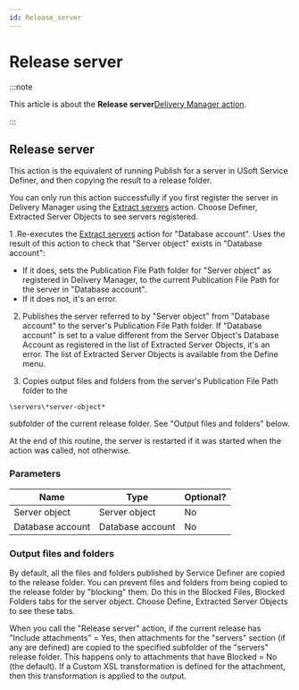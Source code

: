 ```yaml
---
id: Release_server
---
```


# Release server




:::note

This article is about the **Release server**[Delivery Manager action](/Continuous_delivery/Delivery_Manager_actions_by_name).

:::

## **Release server**

This action is the equivalent of running Publish for a server in USoft Service Definer, and then copying the result to a release folder.

You can only run this action successfully if you first register the server in Delivery Manager using the [Extract servers](/Continuous_delivery/Delivery_Manager_actions_by_name/Extract_servers.md) action. Choose Definer, Extracted Server Objects to see servers registered.

1 .Re-executes the [Extract servers](/Continuous_delivery/Delivery_Manager_actions_by_name/Extract_servers.md) action for "Database account". Uses the result of this action to check that "Server object" exists in "Database account":

- If it does, sets the Publication File Path folder for "Server object" as registered in Delivery Manager, to the current Publication File Path for the server in "Database account".
- If it does not, it's an error.

2. Publishes the server referred to by "Server object" from "Database account" to the server's Publication File Path folder. If "Database account" is set to a value different from the Server Object's Database Account as registered in the list of Extracted Server Objects, it's an error. The list of Extracted Server Objects is available from the Define menu.

3. Copies output files and folders from the server's Publication File Path folder to the

```
\servers\*server-object*
```

subfolder of the current release folder. See "Output files and folders" below.

At the end of this routine, the server is restarted if it was started when the action was called, not otherwise.

### Parameters

|**Name**|**Type**|**Optional?**|
|--------|--------|--------|
|Server object|Server object|No      |
|Database account|Database account|No      |



### Output files and folders

By default, all the files and folders published by Service Definer are copied to the release folder. You can prevent files and folders from being copied to the release folder by "blocking" them. Do this in the Blocked Files, Blocked Folders tabs for the server object. Choose Define, Extracted Server Objects to see these tabs.

When you call the "Release server" action, if the current release has "Include attachments" = Yes, then attachments for the "servers" section (if any are defined) are copied to the specified subfolder of the "servers" release folder. This happens only to attachments that have Blocked = No (the default). If a Custom XSL transformation is defined for the attachment, then this transformation is applied to the output.